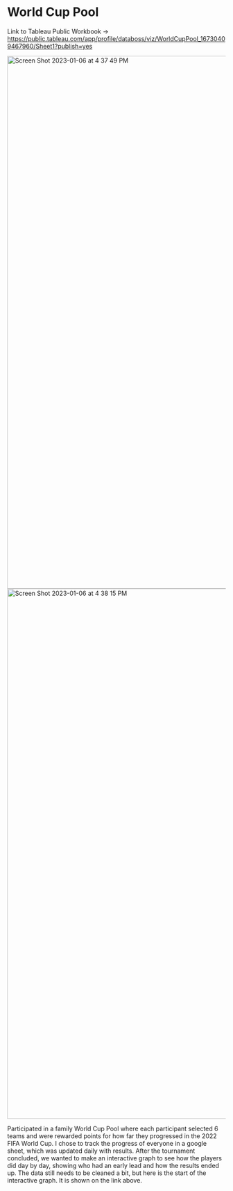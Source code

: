 # World Cup Pool 

Link to Tableau Public Workbook -> https://public.tableau.com/app/profile/databoss/viz/WorldCupPool_16730409467960/Sheet1?publish=yes

<img width="1226" alt="Screen Shot 2023-01-06 at 4 37 49 PM" src="https://user-images.githubusercontent.com/11672096/211104347-dcab9999-26e8-4330-8957-1039f9ee6f48.png">
<img width="1220" alt="Screen Shot 2023-01-06 at 4 38 15 PM" src="https://user-images.githubusercontent.com/11672096/211104403-948de926-576b-471b-a778-d1797f4361c1.png">

Participated in a family World Cup Pool where each participant selected 6 teams and were rewarded points for how far they progressed in the 2022 FIFA World Cup. I chose to track the progress of everyone in a google sheet, which was updated daily with results. After the tournament concluded, we wanted to make an interactive graph to see how the players did day by day, showing who had an early lead and how the results ended up. The data still needs to be cleaned a bit, but here is the start of the interactive graph. It is shown on the link above. 
